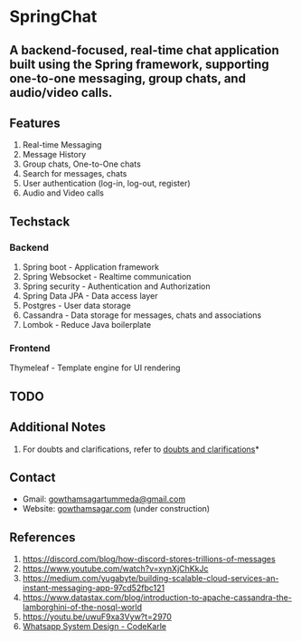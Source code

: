 # SpringChat
A backend-focused, real-time chat application built using the Spring framework, supporting one-to-one messaging, group chats, and audio/video calls.
---
## Features
1. Real-time Messaging
2. Message History
3. Group chats, One-to-One chats
4. Search for messages, chats
5. User authentication (log-in, log-out, register)
6. Audio and Video calls

## Techstack

### Backend
1. Spring boot - Application framework 
2. Spring Websocket - Realtime communication
3. Spring security - Authentication and Authorization
4. Spring Data JPA - Data access layer 
5. Postgres - User data storage
6. Cassandra - Data storage for messages, chats and associations 
7. Lombok - Reduce Java boilerplate 

### Frontend 
Thymeleaf - Template engine for UI rendering

## TODO
 

## Additional Notes
1. For doubts and clarifications, refer to [doubts and clarifications](doubts.md)*

## Contact

- Gmail: [gowthamsagartummeda@gmail.com](mailto:gowthamsagartummeda@gmail.com)
- Website: [gowthamsagar.com](http://gowthamsagar.com) (under construction)

## References
1. https://discord.com/blog/how-discord-stores-trillions-of-messages
2. https://www.youtube.com/watch?v=xynXjChKkJc
3. https://medium.com/yugabyte/building-scalable-cloud-services-an-instant-messaging-app-97cd52fbc121
4. https://www.datastax.com/blog/introduction-to-apache-cassandra-the-lamborghini-of-the-nosql-world
5. https://youtu.be/uwuF9xa3Vyw?t=2970
6. [Whatsapp System Design - CodeKarle](https://www.youtube.com/watch?v=RjQjbJ2UJDg&t=4s)
